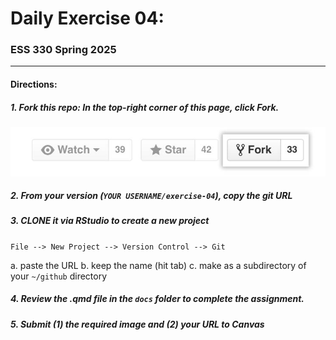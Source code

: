 # Daily Exercise 04: 
### ESS 330 Spring 2025

*****

#### Directions:

##### 1. Fork this repo: In the top-right corner of this page, click Fork.

<img src="img/fork-button.jpg">

##### 2. From your version (`YOUR USERNAME/exercise-04`), copy the git URL

##### 3. CLONE it via RStudio to create a new project

`File --> New Project --> Version Control --> Git`

   a. paste the URL
   b. keep the name (hit tab)
   c. make as a subdirectory of your `~/github` directory

##### 4. Review the .qmd file in the `docs` folder to complete the assignment.

##### 5. Submit (1) the required image and (2) your URL to Canvas


